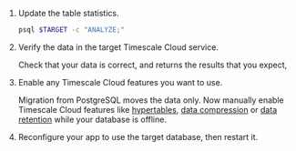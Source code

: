 1. Update the table statistics.

    ```bash
    psql $TARGET -c "ANALYZE;"
    ```

1. Verify the data in the target Timescale Cloud service.

   Check that your data is correct, and returns the results that you expect,

1. Enable any Timescale Cloud features you want to use.

   Migration from PostgreSQL moves the data only. Now manually enable Timescale Cloud features like
   [hypertables][about-hypertables], [data compression][data-compression] or [data retention][data-retention]
   while your database is offline.

1. Reconfigure your app to use the target database, then restart it.


[about-hypertables]: /use-timescale/:currentVersion:/hypertables/about-hypertables/
[data-compression]: /use-timescale/:currentVersion:/compression/about-compression/
[data-retention]: /use-timescale/:currentVersion:/data-retention/about-data-retention/